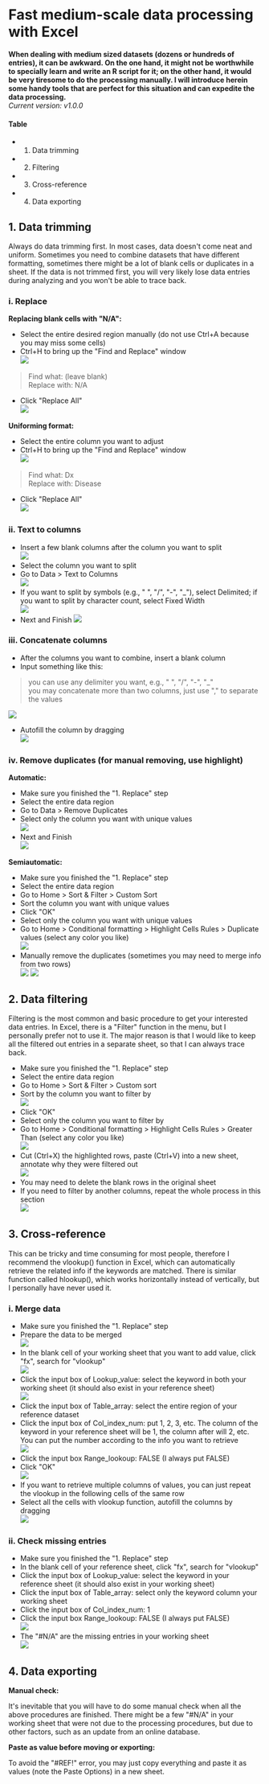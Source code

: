 # Fast medium-scale data processing with Excel
**When dealing with medium sized datasets (dozens or hundreds of entries), it can be awkward. On the one hand, it might not be worthwhile to specially learn and write an R script for it; on the other hand, it would be very tiresome to do the processing manually. I will introduce herein some handy tools that are perfect for this situation and can expedite the data processing.**  
*Current version: v1.0.0*  

#### Table
- 1. Data trimming
- 2. Filtering
- 3. Cross-reference
- 4. Data exporting


## 1. Data trimming
Always do data trimming first. In most cases, data doesn't come neat and uniform. Sometimes you need to combine datasets that have different formatting, sometimes there might be a lot of blank cells or duplicates in a sheet. If the data is not trimmed first, you will very likely lose data entries during analyzing and you won't be able to trace back.

### i. Replace
**Replacing blank cells with "N/A":**  

- Select the entire desired region manually (do not use Ctrl+A because you may miss some cells)  
- Ctrl+H to bring up the "Find and Replace" window  
![](fig/1-1.png)
> Find what: (leave blank)  
> Replace with: N/A  
- Click "Replace All"  
![](fig/1-2.png)

**Uniforming format:**  

- Select the entire column you want to adjust  
- Ctrl+H to bring up the "Find and Replace" window  
![](fig/1-3.png)
> Find what: Dx  
> Replace with: Disease  
- Click "Replace All"  
![](fig/1-4.png)

### ii. Text to columns
- Insert a few blank columns after the column you want to split  
![](fig/1-5.png)
- Select the column you want to split  
- Go to Data > Text to Columns  
![](fig/1-6.png)
- If you want to split by symbols (e.g., " ", "/", "-", "_"), select Delimited; if you want to split by character count, select Fixed Width  
![](fig/1-7.png)
- Next and Finish
![](fig/1-8.png)


### iii. Concatenate columns
- After the columns you want to combine, insert a blank column  
- Input something like this:  
> you can use any delimiter you want, e.g., " ", "/", "-", "_"  
> you may concatenate more than two columns, just use "," to separate the values  

![](fig/1-9.png)
- Autofill the column by dragging  
![](fig/1-10.png)

### iv. Remove duplicates (for manual removing, use highlight)
**Automatic:**  

- Make sure you finished the "1. Replace" step   
- Select the entire data region  
- Go to Data > Remove Duplicates  
- Select only the column you want with unique values  
![](fig/1-12.png)
- Next and Finish  
![](fig/1-13.png)

**Semiautomatic:**  

- Make sure you finished the "1. Replace" step   
- Select the entire data region  
- Go to Home > Sort & Filter > Custom Sort  
- Sort the column you want with unique values  
- Click "OK"  
- Select only the column you want with unique values  
- Go to Home > Conditional formatting > Highlight Cells Rules > Duplicate values (select any color you like)  
![](fig/1-14.png)
- Manually remove the duplicates (sometimes you may need to merge info from two rows)  
![](fig/1-15.png)
![](fig/1-16.png)

## 2. Data filtering
Filtering is the most common and basic procedure to get your interested data entries. In Excel, there is a "Filter" function in the menu, but I personally prefer not to use it. The major reason is that I would like to keep all the filtered out entries in a separate sheet, so that I can always trace back.

- Make sure you finished the "1. Replace" step  
- Select the entire data region  
- Go to Home > Sort & Filter > Custom sort  
- Sort by the column you want to filter by  
![](fig/1-17.png)
- Click "OK"  
- Select only the column you want to filter by  
- Go to Home > Conditional formatting > Highlight Cells Rules > Greater Than (select any color you like)  
![](fig/1-18.png)
- Cut (Ctrl+X) the highlighted rows, paste (Ctrl+V) into a new sheet, annotate why they were filtered out  
![](fig/1-20.png)
- You may need to delete the blank rows in the original sheet  
- If you need to filter by another columns, repeat the whole process in this section  
![](fig/1-19.png)

## 3. Cross-reference
This can be tricky and time consuming for most people, therefore I recommend the vlookup() function in Excel, which can automatically retrieve the related info if the keywords are matched. There is similar function called hlookup(), which works horizontally instead of vertically, but I personally have never used it.

### i. Merge data

- Make sure you finished the "1. Replace" step   
- Prepare the data to be merged  
![](fig/1-21.png)
- In the blank cell of your working sheet that you want to add value, click "fx", search for "vlookup"  
![](fig/1-22.png)
- Click the input box of Lookup_value: select the keyword in both your working sheet (it should also exist in your reference sheet)  
![](fig/1-23.png)
- Click the input box of Table_array: select the entire region of your reference dataset  
- Click the input box of Col_index_num: put 1, 2, 3, etc. The column of the keyword in your reference sheet will be 1, the column after will 2, etc. You can put the number according to the info you want to retrieve  
![](fig/1-24.png)
- Click the input box Range_lookoup: FALSE (I always put FALSE)  
- Click "OK"  
![](fig/1-25.png)
- If you want to retrieve multiple columns of values, you can just repeat the vlookup in the following cells of the same row  
- Select all the cells with vlookup function, autofill the columns by dragging  
![](fig/1-26.png)

### ii. Check missing entries

- Make sure you finished the "1. Replace" step   
- In the blank cell of your reference sheet, click "fx", search for "vlookup"  
- Click the input box of Lookup_value: select the keyword in your reference sheet (it should also exist in your working sheet)  
- Click the input box of Table_array: select only the keyword column your working sheet  
- Click the input box of Col_index_num: 1  
- Click the input box Range_lookoup: FALSE (I always put FALSE)  
![](fig/1-27.png)
- The "#N/A" are the missing entries in your working sheet  
![](fig/1-28.png)

## 4. Data exporting

**Manual check:**  

It's inevitable that you will have to do some manual check when all the above procedures are finished. There might be a few "#N/A" in your working sheet that were not due to the processing procedures, but due to other factors, such as an update from an online database.  

**Paste as value before moving or exporting:**  

To avoid the "#REF!" error, you may just copy everything and paste it as values (note the Paste Options) in a new sheet.  

